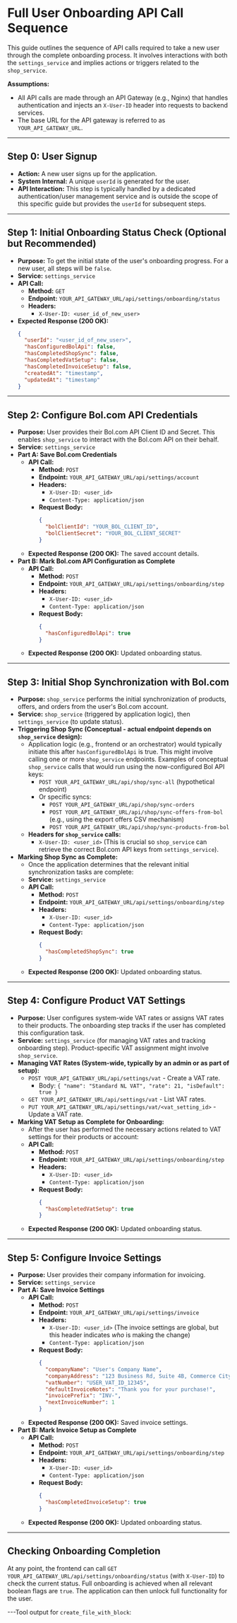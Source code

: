 # Full User Onboarding API Call Sequence

This guide outlines the sequence of API calls required to take a new user through the complete onboarding process. It involves interactions with both the `settings_service` and implies actions or triggers related to the `shop_service`.

**Assumptions:**
*   All API calls are made through an API Gateway (e.g., Nginx) that handles authentication and injects an `X-User-ID` header into requests to backend services.
*   The base URL for the API gateway is referred to as `YOUR_API_GATEWAY_URL`.

---

## Step 0: User Signup

*   **Action:** A new user signs up for the application.
*   **System Internal:** A unique `userId` is generated for the user.
*   **API Interaction:** This step is typically handled by a dedicated authentication/user management service and is outside the scope of this specific guide but provides the `userId` for subsequent steps.

---

## Step 1: Initial Onboarding Status Check (Optional but Recommended)

*   **Purpose:** To get the initial state of the user's onboarding progress. For a new user, all steps will be `false`.
*   **Service:** `settings_service`
*   **API Call:**
    *   **Method:** `GET`
    *   **Endpoint:** `YOUR_API_GATEWAY_URL/api/settings/onboarding/status`
    *   **Headers:**
        *   `X-User-ID: <user_id_of_new_user>`
*   **Expected Response (200 OK):**
    ```json
    {
      "userId": "<user_id_of_new_user>",
      "hasConfiguredBolApi": false,
      "hasCompletedShopSync": false,
      "hasCompletedVatSetup": false,
      "hasCompletedInvoiceSetup": false,
      "createdAt": "timestamp",
      "updatedAt": "timestamp"
    }
    ```

---

## Step 2: Configure Bol.com API Credentials

*   **Purpose:** User provides their Bol.com API Client ID and Secret. This enables `shop_service` to interact with the Bol.com API on their behalf.
*   **Service:** `settings_service`
*   **Part A: Save Bol.com Credentials**
    *   **API Call:**
        *   **Method:** `POST`
        *   **Endpoint:** `YOUR_API_GATEWAY_URL/api/settings/account`
        *   **Headers:**
            *   `X-User-ID: <user_id>`
            *   `Content-Type: application/json`
        *   **Request Body:**
            ```json
            {
              "bolClientId": "YOUR_BOL_CLIENT_ID",
              "bolClientSecret": "YOUR_BOL_CLIENT_SECRET"
            }
            ```
    *   **Expected Response (200 OK):** The saved account details.
*   **Part B: Mark Bol.com API Configuration as Complete**
    *   **API Call:**
        *   **Method:** `POST`
        *   **Endpoint:** `YOUR_API_GATEWAY_URL/api/settings/onboarding/step`
        *   **Headers:**
            *   `X-User-ID: <user_id>`
            *   `Content-Type: application/json`
        *   **Request Body:**
            ```json
            {
              "hasConfiguredBolApi": true
            }
            ```
    *   **Expected Response (200 OK):** Updated onboarding status.

---

## Step 3: Initial Shop Synchronization with Bol.com

*   **Purpose:** `shop_service` performs the initial synchronization of products, offers, and orders from the user's Bol.com account.
*   **Service:** `shop_service` (triggered by application logic), then `settings_service` (to update status).
*   **Triggering Shop Sync (Conceptual - actual endpoint depends on `shop_service` design):**
    *   Application logic (e.g., frontend or an orchestrator) would typically initiate this after `hasConfiguredBolApi` is true. This might involve calling one or more `shop_service` endpoints. Examples of conceptual `shop_service` calls that would run using the now-configured Bol API keys:
        *   `POST YOUR_API_GATEWAY_URL/api/shop/sync-all` (hypothetical endpoint)
        *   Or specific syncs:
            *   `POST YOUR_API_GATEWAY_URL/api/shop/sync-orders`
            *   `POST YOUR_API_GATEWAY_URL/api/shop/sync-offers-from-bol` (e.g., using the export offers CSV mechanism)
            *   `POST YOUR_API_GATEWAY_URL/api/shop/sync-products-from-bol`
    *   **Headers for `shop_service` calls:**
        *   `X-User-ID: <user_id>` (This is crucial so `shop_service` can retrieve the correct Bol.com API keys from `settings_service`).
*   **Marking Shop Sync as Complete:**
    *   Once the application determines that the relevant initial synchronization tasks are complete:
    *   **Service:** `settings_service`
    *   **API Call:**
        *   **Method:** `POST`
        *   **Endpoint:** `YOUR_API_GATEWAY_URL/api/settings/onboarding/step`
        *   **Headers:**
            *   `X-User-ID: <user_id>`
            *   `Content-Type: application/json`
        *   **Request Body:**
            ```json
            {
              "hasCompletedShopSync": true
            }
            ```
    *   **Expected Response (200 OK):** Updated onboarding status.

---

## Step 4: Configure Product VAT Settings

*   **Purpose:** User configures system-wide VAT rates or assigns VAT rates to their products. The onboarding step tracks if the user has completed this configuration task.
*   **Service:** `settings_service` (for managing VAT rates and tracking onboarding step). Product-specific VAT assignment might involve `shop_service`.
*   **Managing VAT Rates (System-wide, typically by an admin or as part of setup):**
    *   `POST YOUR_API_GATEWAY_URL/api/settings/vat` - Create a VAT rate.
        *   Body: `{ "name": "Standard NL VAT", "rate": 21, "isDefault": true }`
    *   `GET YOUR_API_GATEWAY_URL/api/settings/vat` - List VAT rates.
    *   `PUT YOUR_API_GATEWAY_URL/api/settings/vat/<vat_setting_id>` - Update a VAT rate.
*   **Marking VAT Setup as Complete for Onboarding:**
    *   After the user has performed the necessary actions related to VAT settings for their products or account:
    *   **API Call:**
        *   **Method:** `POST`
        *   **Endpoint:** `YOUR_API_GATEWAY_URL/api/settings/onboarding/step`
        *   **Headers:**
            *   `X-User-ID: <user_id>`
            *   `Content-Type: application/json`
        *   **Request Body:**
            ```json
            {
              "hasCompletedVatSetup": true
            }
            ```
    *   **Expected Response (200 OK):** Updated onboarding status.

---

## Step 5: Configure Invoice Settings

*   **Purpose:** User provides their company information for invoicing.
*   **Service:** `settings_service`
*   **Part A: Save Invoice Settings**
    *   **API Call:**
        *   **Method:** `POST`
        *   **Endpoint:** `YOUR_API_GATEWAY_URL/api/settings/invoice`
        *   **Headers:**
            *   `X-User-ID: <user_id>` (The invoice settings are global, but this header indicates *who* is making the change)
            *   `Content-Type: application/json`
        *   **Request Body:**
            ```json
            {
              "companyName": "User's Company Name",
              "companyAddress": "123 Business Rd, Suite 4B, Commerce City",
              "vatNumber": "USER_VAT_ID_12345",
              "defaultInvoiceNotes": "Thank you for your purchase!",
              "invoicePrefix": "INV-",
              "nextInvoiceNumber": 1
            }
            ```
    *   **Expected Response (200 OK):** Saved invoice settings.
*   **Part B: Mark Invoice Setup as Complete**
    *   **API Call:**
        *   **Method:** `POST`
        *   **Endpoint:** `YOUR_API_GATEWAY_URL/api/settings/onboarding/step`
        *   **Headers:**
            *   `X-User-ID: <user_id>`
            *   `Content-Type: application/json`
        *   **Request Body:**
            ```json
            {
              "hasCompletedInvoiceSetup": true
            }
            ```
    *   **Expected Response (200 OK):** Updated onboarding status.

---

## Checking Onboarding Completion

At any point, the frontend can call `GET YOUR_API_GATEWAY_URL/api/settings/onboarding/status` (with `X-User-ID`) to check the current status. Full onboarding is achieved when all relevant boolean flags are `true`.
The application can then unlock full functionality for the user.

---Tool output for `create_file_with_block`:
